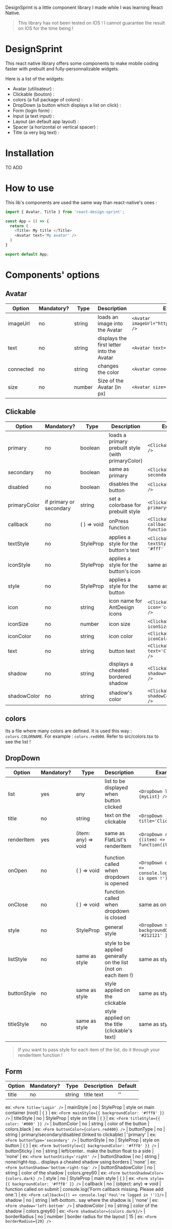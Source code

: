 DesignSprint is a little component library I made while I was learning React Native.
> This library has not been tested on IOS ! I cannot guarantee the result on IOS for the time being !

# DesignSprint
This react native library offers some components to make mobile coding faster with prebuilt and fully-personnalizable widgets.

Here is a list of the widgets:
- Avatar (utilisateur) :
- Clickable (bouton) :
- colors (a full package of colors) :
- DropDown (a button which displays a list on click) :
- Form (login form) :
- Input (a text input) :
- Layout (an default app layout) :
- Spacer (a horizontal or vertical spacer) :
- Title (a very big text) :

# Installation

TO ADD

# How to use
This lib's components are used the same way than react-native's ones :
```js
import { Avatar, Title } from 'react-design-sprint';

const App = () => {
  return (
    <Title> My title </Title>
    <Avatar text='My avatar' />
  )
}

export default App;
```

# Components' options
## Avatar
| Option | Mandatory? | Type | Description | Example | Default |
| --- | --- | --- | ------ | ------ | --- |
| imageUrl | no | string | loads an image into the Avatar | `<Avatar imageUrl="https://www.image.com" />` | 'none' |
| text | no | string | displays the first letter into the Avatar | `<Avatar text="Evan" />` | 'user' |
| connected | no | string | changes the color | `<Avatar connected="connected" />` | 'none' |
| size | no | number | Size of the Avatar (in px) | `<Avatar size={140} />` | 100 |

## Clickable
| Option | Mandatory? | Type | Description | Example | Default |
| --- | --- | --- | ------ | ------ | --- |
| primary | no | boolean | loads a primary prebuilt style (with primaryColor) | `<Clickable primary />` | false |
| secondary | no | boolean | same as primary | `<Clickable secondary />` | false |
| disabled | no | boolean | disables the button | `<Clickable disabled />` | false |
| primaryColor | if primary or secondary | string | set a colorbase for prebuilt style | `<Clickable primaryColor='#000'` | colors.red700 |
| callback | no | ( ) => void | onPress function | `<Clickable callback={() => function()} />` | console.log('You clicked here !') |
| textStyle | no | StyleProp<TextStyle> | applies a style for the button's text | `<Clickable textStyle={{ color: '#fff' }} />` | { } |
| iconStyle | no | StyleProp<TextStyle> | applies a style for the button's icon | same as textStyle | { } |
| style | no | StyleProp<ViewStyle> | applies a style for the button | same as textStyle | { } |
| icon | no | string | icon name for AntDesign icons | `<Clickable icon='codesquareo' />` | 'codesquareo' |
| iconSize | no | number | icon size | `<Clickable iconSize={24} />` | 24 |
| iconColor | no | string | icon color | `<Clickable iconColor='#000' />` | colors.black |
| text | no | string | button text | `<Clickable text='Click here !' />` | 'Click here' |
| shadow | no | string | displays a cheated bordered shadow | `<Clickable shadow='left-top' />` | 'none' |
| shadowColor | no | string | shadow's color | `<Clickable shadowColor='#000' />` | colors.grey60 |

## colors
Its a file where many colors are defined. It is used this way : `colors.COLORNAME`. For example : `colors.red900`. Refer to src/colors.tsx to see the list ! 
  
## DropDown
| Option | Mandatory? | Type | Description | Example | Default |
| --- | --- | --- | ------ | ------ | --- |
| list | yes | any | list to be displayed when button clicked | `<DropDown list={myList} />` | { } |
| title | no | string | text on the clickable | `<DropDown title='Click here' />` | 'Dropdown' |
| renderItem | yes | (item: any) => void | same as FlatList's renderItem | `<DropDown renderItem={(item) => function(item)} />` | console.log('Lol you forgot the renderItem function') |
| onOpen | no | ( ) => void | function called when dropdown is opened | `<DropDown onOpen={() => console.log('dropdown is open !')} />` | undefined |
| onClose | no | ( ) => void | function called when dropdown is closed | same as onOpen | undefined |
| style | no | StyleProp<ViewStyle> | general style | `<DropDown style={{ backgroundColor: '#212121' }} />` | { } |
| listStyle | no | same as style | style to be applied generally on the list (not on each item !) | same as style | { } |
| buttonStyle | no | same as style | style applied on the clickable | same as style | { } |
| titleStyle | no | same as style | style applied on the title (clickable's text) | same as style | { } |
  
> If you want to pass style for each item of the list, do it through your renderItem function !
  
## Form
| Option | Mandatory? | Type | Description  | Default |
| --- | --- | --- | ------ | --- |
| title | no | string | title text | '' |
  ex: `<Form title='Login' />`
| mainStyle | no | StyleProp<ViewStyle> | style on main container (root) | { } |
  ex: `<Form mainStyle={{ backgroundColor: '#fff8' }} />`
| titleStyle | no | StyleProp<TextStyle> | style on title | { } |
  ex: `<Form titleStyle={{ color: '#000' }} />`
| buttonColor | no | string | color of the button | colors.black |
  ex: `<Form buttonColor={colors.red400} />`
| buttonType | no | string | primary/secondary/disabled (linked to clickable) | 'primary' |
  ex: `<Form buttonType='secondary' />`
| buttonStyle | no | StyleProp<ViewStyle> | style on button | { } |
  ex: `<Form buttonStyle={{ backgroundColor: '#fff8' }} />`
| buttonSticky | no | string | left/center.. make the button float to a side | 'none' |
  ex: `<Form buttonSticky='right' />`
| buttonShadow | no | string | none/right-top... displays a cheated shadow using borders | 'none' |
  ex: `<Form buttonShadow='bottom-right-top' />`
| buttonShadowColor | no | string | color of the shadow | colors.grey60 |
  ex: `<Form buttonShadowColor={colors.dark} />`
| style | no | StyleProp<ViewStyle> | main style | { } |
  ex: `<Form style={{ backgroundColor: '#fff8' }} />`
| callback | no | (object: any) => void | function called on submit | console.log('Form callback missing. Please add one.') |
  ex: `<Form callback={() => console.log('You\'re logged in !')}/>`
| shadow | no | string | left-bottom.. say where the shadow is | 'none' |
  ex: `<Form shadow='left-bottom' />`
| shadowColor | no | string | color of the shadow | colors.grey60 |
  ex: `<Form shadowColor={colors.dark}/>`
| borderRadius | no | number | border radius for the layout | 15 |
  ex: `<Form borderRadius={20} />`
